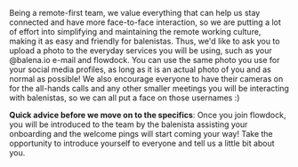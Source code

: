 Being a remote-first team, we value everything that can help us stay connected and have more face-to-face interaction, so we are putting a lot of effort into simplifying and maintaining the remote working culture, making it as easy and friendly for balenistas. Thus, we'd like to ask you to upload a photo to the everyday services you will be using, such as your @balena.io e-mail and flowdock. You can use the same photo you use for your social media profiles, as long as it is an actual photo of you and as normal as possible! We also encourage everyone to have their cameras on for the all-hands calls and any other smaller meetings you will be interacting with balenistas, so we can all put a face on those usernames :) 

**Quick advice before we move on to the specifics**: Once you join flowdock, you will be introduced to the team by the balenista assisting your onboarding and the welcome pings will start coming your way! Take the opportunity to introduce yourself to everyone and tell us a little bit about you. 